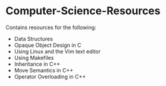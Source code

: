 # Computer-Science-Resources
Contains resources for the following:
- Data Structures
- Opaque Object Design in C
- Using Linux and the Vim text editor
- Using Makefiles
- Inheritance in C++
- Move Semantics in C++
- Operator Overloading in C++
